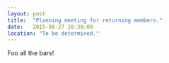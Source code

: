 ```yaml
---
layout: post
title:  "Planning meeting for returning members."
date:   2015-08-27 18:30:00
location: "To be determined."
---
```

Foo all the bars!
